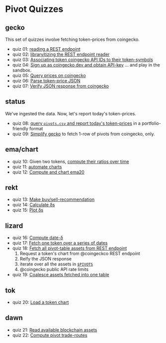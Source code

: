 # Pivot Quizzes

## gecko

This set of quizzes involve fetching token-prices from coingecko.

* quiz 01: [reading a REST endpoint](quiz01)
* quiz 02: [libraryitizing the REST endpoint reader](quiz02)
* quiz 03: [Associating token coingecko API IDs to their token-symbols](quiz03)
* quiz 04: [Sign up as coingecko dev and obtain API-key](quiz04) ... and play 
in the sandbox.
* quiz 05: [Query prices on coingecko](quiz05)
* quiz 06: [Parse token-price JSON](quiz06)
* quiz 07: [Verify JSON response from coingecko](quiz07)

## status

We've ingested the data. Now, let's report today's token-prices.

* quiz 08: [query `pivots.csv` and report today's token-prices](quiz08) in a 
portfolio-friendly format
* quiz 09: [Simplify gecko](quiz09) to fetch 1-row of pivots from coingecko,
only.

## ema/chart

* quiz 10: Given two tokens, [compute their ratios over time](quiz10)
* quiz 11: [automate charts](quiz11)
* quiz 12: [Compute and chart ema20](quiz12)

## rekt

* quiz 13: [Make buy/sell-recommendation](quiz13)
* quiz 14: [Calculate δs](quiz14)
* quiz 15: [Plot δs](quiz15)

## lizard

* quiz 16: [Compute date-δ](quiz16)
* quiz 17: [Fetch one token over a series of dates](quiz17)
* quiz 18: [Fetch all pivot-table assets from REST endpoint](quiz18)
  1. Request a token's chart from @coingeckco REST endpoint
  2. Reify the JSON response
  3. iterate over all the assets in 
[`$PIVOTS`](../../../data-files/csv/pivots.csv)
  4. @coingecko public API rate limits
* quiz 19: [Coalesce assets fetched into one table](quiz19)

## tok

* quiz 20: [Load a token chart](quiz20)

## dawn

* quiz 21: [Read available blockchain assets](quiz21)
* quiz 22: [Compute pivot trade-routes](quiz22)
